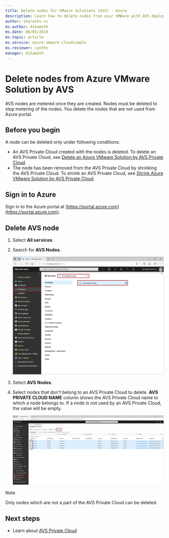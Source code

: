 ```yaml
---
title: Delete nodes for VMware Solutions (AVS) - Azure 
description: Learn how to delete nodes from your VMWare with AVS deployment
author: sharaths-cs
ms.author: dikamath
ms.date: 08/05/2019
ms.topic: article
ms.service: azure-vmware-cloudsimple
ms.reviewer: cynthn
manager: dikamath
---
```


# Delete nodes from Azure VMware Solution by AVS

AVS nodes are metered once they are created. Nodes must be deleted to stop metering of the nodes. You delete the nodes that are not used from Azure portal.

## Before you begin

A node can be deleted only under following conditions:

* An AVS Private Cloud created with the nodes is deleted. To delete an AVS Private Cloud, see [Delete an Azure VMware Solution by AVS Private Cloud](delete-private-cloud.md).
* The node has been removed from the AVS Private Cloud by shrinking the AVS Private Cloud. To shrink an AVS Private Cloud, see [Shrink Azure VMware Solution by AVS Private Cloud](shrink-private-cloud.md).

## Sign in to Azure

Sign in to the Azure portal at [https://portal.azure.com](https://portal.azure.com).

## Delete AVS node

1. Select **All services**.

2. Search for **AVS Nodes**.

   ![Search AVS Nodes](media/create-cloudsimple-node-search.png)

3. Select **AVS Nodes**.

4. Select nodes that don't belong to an AVS Private Cloud to delete. **AVS PRIVATE CLOUD NAME** column shows the AVS Private Cloud name to which a node belongs to. If a node is not used by an AVS Private Cloud, the value will be empty. 

    ![Select AVS Nodes](media/select-delete-cloudsimple-node.png)

> [!NOTE]
> Only nodes which are not a part of the AVS Private Cloud can be deleted.

## Next steps

* Learn about [AVS Private Cloud](cloudsimple-private-cloud.md)
